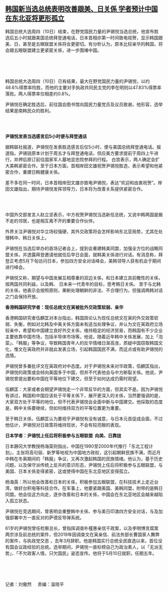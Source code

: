 <!--1646910641000-->
[韩国新当选总统表明改善跟美、日关係       学者预计中国在东北亚将更形孤立](https://www.rfa.org/mandarin/yataibaodao/ac-03102022061019.html)
------

<p><span style="font-weight: 400;">韩国总统大选周四（10日）结束，在野党国民力量的尹锡悦当选总统，他宣布胜选后五小时就跟美国总统拜登通电话，日本首相亦第一时间致电视贺，显示韩国跟美、日，甚至是五眼联盟关係将会更密切。有分析认为，原本比较亲华的韩国，将会跟五眼联盟建立更紧密关係，进一步围堵中国。</span></p><p><br/><br/><br/></p><p><span style="font-weight: 400;">韩国总统大选周四（10日）已有结果，最大在野党国民力量的尹锡悦，以约48.6%得票率险胜，而他的主要对手执政共同民主党的李在明则以47.83%得票率落败。两人得票率仅相差约0.8%。</span></p><p></p><p><span style="font-weight: 400;">尹锡悦在确定胜选后，前往国会图书馆向国民力量党员及议员致谢。他形容，选举结果是南韩民众的胜利。</span></p><p><br/><br/></p><p><b>尹锡悦发表当选感言后5小时便与拜登通话 </b></p><p></p><p><span style="font-weight: 400;">据韩联社报道，尹锡悦在发表胜选感言后仅5小时，便与美国总统拜登通电话。报道指，尹锡锐原本计划于周五才与拜登通电话，但应美方要求提前于周四上午进行，并押后原订前往国家军人墓地显忠院参拜的行程。 白宫表示，两人确定会扩大美韩紧密合作。至于日本方面，首相岸田文雄祝贺尹锡悦胜选，表示希望和他紧密合作，重建日韩健康关係。</span></p><p></p><p><span style="font-weight: 400;">差不多在同一时间，日本首相岸田文雄亦致电尹锡悦，表达“欢迎和由衷祝贺”。岸田文雄指出，期待尹锡悦发挥领导力，日本将为改善关系提供紧密合作。</span></p><p><br/><br/></p><p><span style="font-weight: 400;">中国外交部发言人赵立坚表示，中方祝贺尹锡悦当选新任总统，又说中韩两国是搬不走的邻居，也是相互离不开的重要合作伙伴。</span></p><p></p><p><span style="font-weight: 400;">外界关注尹锡悦对华立场较强硬，其外交政策将会怎样影响东北亚局势，尤其在处理韩中、韩日关係上。</span></p><p></p><p><span style="font-weight: 400;">尹锡悦在当选后举办的首场记者会上，提到会重建韩美同盟，加强全方位的战略同盟关係，并透露拜登邀请他就任后早日会面，就韩美关係进行对话。有消息称，拜登正考虑5月下旬访问日本，参加四方安全对话峰会，美韩领导人获有机会于期间进行峰会。</span></p><p></p><p><span style="font-weight: 400;">尹锡悦又称，期望与中国发展互相尊重的双边关係，和日本建立具前瞻性的关係，按两国共同利益，以及韩、 日未来一代青年的目标，思考韩日关係。 至于与北韩的关係，他表示会按照原则，果断处理朝鲜的非法、不合理行为，但强调两韩对话之门会保持开放。</span></p><p></p><p><b>香港韩国研究学者：现任总统文在寅被批外交政策软弱、亲华</b></p><p></p><p><span style="font-weight: 400;">香港韩国研究者伍麒匡对本台指出，韩国舆论认为现任总统文在寅的外交政策软弱、失衡，例如对北韩及中美关係方面未有适当处理争议，并认为文在寅政府立场较亲中，希望和中国建立良好外交关係，维持稳定的经济贸易，而韩国有不少企业主要依靠中国市场，包括半导体市场等。他说，随着近年韩中关係发展，加上「泡菜」、「韩服」等争议，导致韩国青年人的反华情绪日渐高涨，质疑中国窃取韩国文化，惟文在寅政府并非就此发表立场，引起韩国国民不满，而这点或有助尹锡悦的选情。</span></p><p></p><p><span style="font-weight: 400;">尹锡悦曾多番批评文在寅政府对中态度。对于尹锡悦未来对华政策，伍麒匡指出，尹锡悦的政策或会倾向美国多于中国，但并不代表他会与中方断裂关係。他说，尹锡悦曾提出要和中国在平等地位下建交，但至于如何达成仍需时观望。</span></p><p></p><p><span style="font-weight: 400;">伍麒匡：大家或者会期望尹锡悦走一个非常反华的方面，但其实不是。因为尹锡悦有讲过，韩国和中国应该处于平等关係下，展开更深入的关係，当然要强调的是，大家双方处于平等的地位，但不代表尹锡悦会全面中断与中国建交。他採取的态度是，韩中关係要继续，但如何维持双方的平等位置更为重要。</span></p><p></p><p><span style="font-weight: 400;">至于韩日关係，伍麒匡认为要视乎尹锡悦有没有诚意，与日本元首促成会面，不过他估计，尹锡悦对日政策将维持现状，不会有较亮眼的表现。</span></p><p></p><p><b>日本学者：尹锡悦上任后将积极参与五眼联盟  向美、日靠拢</b></p><p></p><p><span style="font-weight: 400;">日本静冈大学教授杨海英则指出，中国在1990至2000年代推行「东北工程计划」，主张将高句丽、新罗等地视为中国地方政权，这引起朝鲜民族不满，而近月中韩在冬奥期间的「韩服」争议，又再次激起韩国的民族情绪。他认为，基于历史问题，以及保守派传统上反共的意识形态，尹锡悦上任后将积极参与五眼联盟，与美国、日本关係变得紧密，这或使得中国在东北亚地区变得孤立。</span></p><p></p><p><span style="font-weight: 400;">杨海英：所以他会改善和日本的关係，积极参加五眼联盟，在科技技术上走近台湾，做好台积电等科技合作。在军事上，他要紧跟美国、美韩同盟，附带的是韩日同盟。他会往这方向走，逐步改善和日本的关係，中国会在东北亚地区会越来越陷入孤立状态。</span></p><p></p><p><span style="font-weight: 400;">尹锡悦在竞选期间，曾表明会重整韩中关係、参与美日印澳四方安全对话，与及加强部署中方一直反对的萨德反导弹系统。</span></p><p></p><p><span style="font-weight: 400;">61岁的尹锡悦曾任检察总长，曾指挥调查朴槿惠亲信干政案，以及李明博贪腐案两宗涉及前总统的案件，但2019年因调查文在寅亲信、前法务部长曹国家人舞弊的案件，与执政党交恶 ，去年3月辞职。他是韩国实行总统全民直选以来，首位没有国会议政经验的总统。选举期间，尹锡悦一直标榜自己为政治素人，以「无派无势」、「不欠政客人情，只欠国民」姿态宣传。他将于5月10日就职，任期五年。</span></p><p><br/><br/><br/></p><p><span style="font-weight: 400;">记者：刘傲然     责编：温晓平</span></p><p><br/><br/><br/><br/></p>
